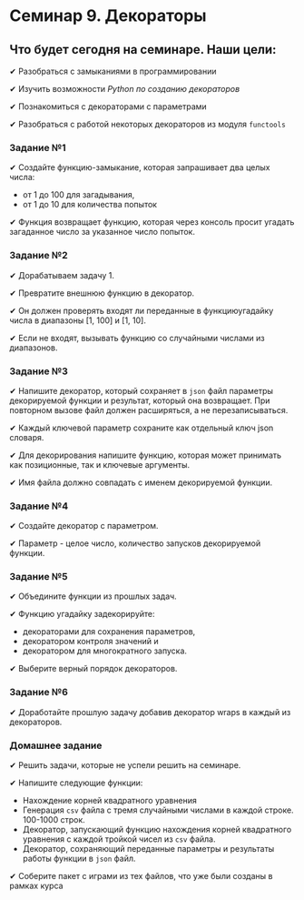 # Семинар 9. Декораторы

## Что будет сегодня на семинаре. Наши цели:

✔ Разобраться с замыканиями в программировании

✔ Изучить возможности *Python по созданию декораторов*

✔ Познакомиться с декораторами с параметрами

✔ Разобраться с работой некоторых декораторов из модуля `functools`

### Задание №1
✔ Создайте функцию-замыкание, которая запрашивает два целых числа:

- от 1 до 100 для загадывания,
- от 1 до 10 для количества попыток

✔ Функция возвращает функцию, которая через консоль просит угадать загаданное число за указанное число попыток.

### Задание №2

✔ Дорабатываем задачу 1.

✔ Превратите внешнюю функцию в декоратор.

✔ Он должен проверять входят ли переданные в функциюугадайку числа в диапазоны [1, 100] и [1, 10].

✔ Если не входят, вызывать функцию со случайными числами из диапазонов.

### Задание №3

✔ Напишите декоратор, который сохраняет в `json` файл параметры декорируемой функции и результат, который она
возвращает. При повторном вызове файл должен расширяться, а не перезаписываться.

✔ Каждый ключевой параметр сохраните как отдельный ключ json словаря.

✔ Для декорирования напишите функцию, которая может принимать как позиционные, так и ключевые аргументы.

✔ Имя файла должно совпадать с именем декорируемой функции.
 
### Задание №4

✔ Создайте декоратор с параметром.

✔ Параметр - целое число, количество запусков декорируемой функции.

### Задание №5

✔ Объедините функции из прошлых задач.

✔ Функцию угадайку задекорируйте:

- декораторами для сохранения параметров,
- декоратором контроля значений и
- декоратором для многократного запуска.

✔ Выберите верный порядок декораторов.

### Задание №6

✔ Доработайте прошлую задачу добавив декоратор wraps в каждый из декораторов.

### Домашнее задание

✔ Решить задачи, которые не успели решить на семинаре.

✔ Напишите следующие функции:

- Нахождение корней квадратного уравнения
- Генерация `csv` файла с тремя случайными числами в каждой строке. 100-1000 строк.
- Декоратор, запускающий функцию нахождения корней квадратного уравнения с каждой тройкой чисел из `csv` файла.
- Декоратор, сохраняющий переданные параметры и результаты работы функции в `json` файл.

✔ Соберите пакет с играми из тех файлов, что уже были созданы в рамках курса